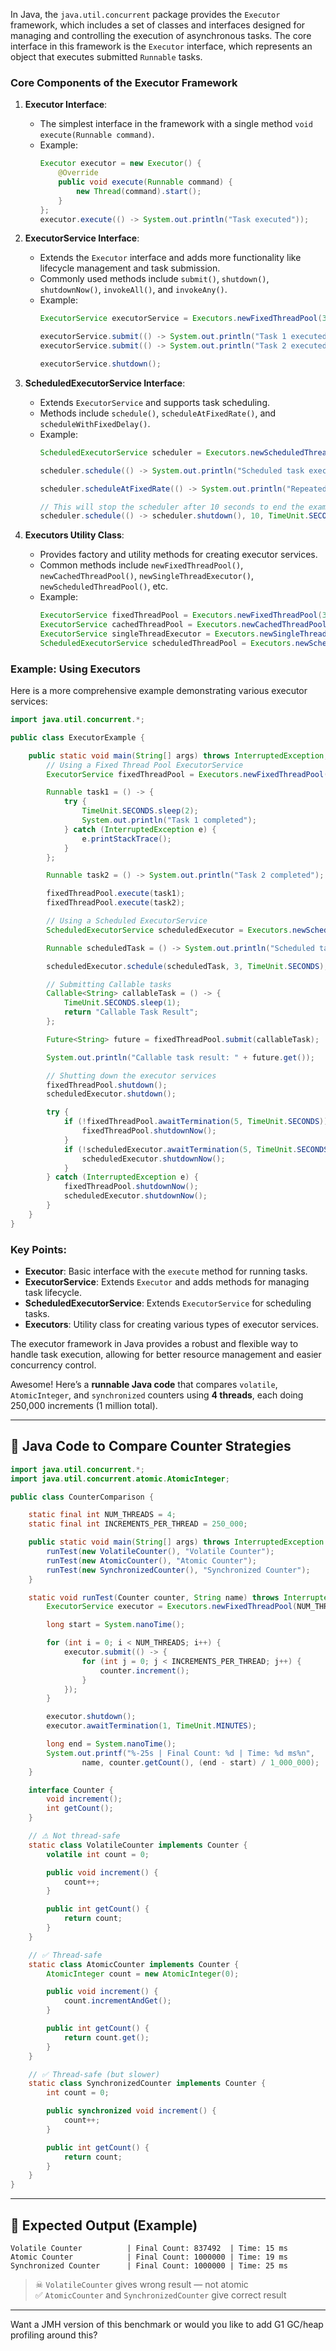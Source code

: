 In Java, the `java.util.concurrent` package provides the `Executor` framework, which includes a set of classes and interfaces designed for managing and controlling the execution of asynchronous tasks. The core interface in this framework is the `Executor` interface, which represents an object that executes submitted `Runnable` tasks.

### Core Components of the Executor Framework

1. **Executor Interface**: 
   - The simplest interface in the framework with a single method `void execute(Runnable command)`.
   - Example:
     ```java
     Executor executor = new Executor() {
         @Override
         public void execute(Runnable command) {
             new Thread(command).start();
         }
     };
     executor.execute(() -> System.out.println("Task executed"));
     ```

2. **ExecutorService Interface**:
   - Extends the `Executor` interface and adds more functionality like lifecycle management and task submission.
   - Commonly used methods include `submit()`, `shutdown()`, `shutdownNow()`, `invokeAll()`, and `invokeAny()`.
   - Example:
     ```java
     ExecutorService executorService = Executors.newFixedThreadPool(3);

     executorService.submit(() -> System.out.println("Task 1 executed"));
     executorService.submit(() -> System.out.println("Task 2 executed"));

     executorService.shutdown();
     ```

3. **ScheduledExecutorService Interface**:
   - Extends `ExecutorService` and supports task scheduling.
   - Methods include `schedule()`, `scheduleAtFixedRate()`, and `scheduleWithFixedDelay()`.
   - Example:
     ```java
     ScheduledExecutorService scheduler = Executors.newScheduledThreadPool(1);

     scheduler.schedule(() -> System.out.println("Scheduled task executed"), 5, TimeUnit.SECONDS);

     scheduler.scheduleAtFixedRate(() -> System.out.println("Repeated task executed"), 1, 3, TimeUnit.SECONDS);

     // This will stop the scheduler after 10 seconds to end the example.
     scheduler.schedule(() -> scheduler.shutdown(), 10, TimeUnit.SECONDS);
     ```

4. **Executors Utility Class**:
   - Provides factory and utility methods for creating executor services.
   - Common methods include `newFixedThreadPool()`, `newCachedThreadPool()`, `newSingleThreadExecutor()`, `newScheduledThreadPool()`, etc.
   - Example:
     ```java
     ExecutorService fixedThreadPool = Executors.newFixedThreadPool(3);
     ExecutorService cachedThreadPool = Executors.newCachedThreadPool();
     ExecutorService singleThreadExecutor = Executors.newSingleThreadExecutor();
     ScheduledExecutorService scheduledThreadPool = Executors.newScheduledThreadPool(2);
     ```

### Example: Using Executors
Here is a more comprehensive example demonstrating various executor services:

```java
import java.util.concurrent.*;

public class ExecutorExample {

    public static void main(String[] args) throws InterruptedException, ExecutionException {
        // Using a Fixed Thread Pool ExecutorService
        ExecutorService fixedThreadPool = Executors.newFixedThreadPool(2);

        Runnable task1 = () -> {
            try {
                TimeUnit.SECONDS.sleep(2);
                System.out.println("Task 1 completed");
            } catch (InterruptedException e) {
                e.printStackTrace();
            }
        };

        Runnable task2 = () -> System.out.println("Task 2 completed");

        fixedThreadPool.execute(task1);
        fixedThreadPool.execute(task2);

        // Using a Scheduled ExecutorService
        ScheduledExecutorService scheduledExecutor = Executors.newScheduledThreadPool(1);

        Runnable scheduledTask = () -> System.out.println("Scheduled task executed");

        scheduledExecutor.schedule(scheduledTask, 3, TimeUnit.SECONDS);

        // Submitting Callable tasks
        Callable<String> callableTask = () -> {
            TimeUnit.SECONDS.sleep(1);
            return "Callable Task Result";
        };

        Future<String> future = fixedThreadPool.submit(callableTask);

        System.out.println("Callable task result: " + future.get());

        // Shutting down the executor services
        fixedThreadPool.shutdown();
        scheduledExecutor.shutdown();

        try {
            if (!fixedThreadPool.awaitTermination(5, TimeUnit.SECONDS)) {
                fixedThreadPool.shutdownNow();
            }
            if (!scheduledExecutor.awaitTermination(5, TimeUnit.SECONDS)) {
                scheduledExecutor.shutdownNow();
            }
        } catch (InterruptedException e) {
            fixedThreadPool.shutdownNow();
            scheduledExecutor.shutdownNow();
        }
    }
}
```

### Key Points:
- **Executor**: Basic interface with the `execute` method for running tasks.
- **ExecutorService**: Extends `Executor` and adds methods for managing task lifecycle.
- **ScheduledExecutorService**: Extends `ExecutorService` for scheduling tasks.
- **Executors**: Utility class for creating various types of executor services.

The executor framework in Java provides a robust and flexible way to handle task execution, allowing for better resource management and easier concurrency control.

Awesome! Here’s a **runnable Java code** that compares `volatile`, `AtomicInteger`, and `synchronized` counters using **4 threads**, each doing 250,000 increments (1 million total).

---

## 🚀 Java Code to Compare Counter Strategies

```java
import java.util.concurrent.*;
import java.util.concurrent.atomic.AtomicInteger;

public class CounterComparison {

    static final int NUM_THREADS = 4;
    static final int INCREMENTS_PER_THREAD = 250_000;

    public static void main(String[] args) throws InterruptedException {
        runTest(new VolatileCounter(), "Volatile Counter");
        runTest(new AtomicCounter(), "Atomic Counter");
        runTest(new SynchronizedCounter(), "Synchronized Counter");
    }

    static void runTest(Counter counter, String name) throws InterruptedException {
        ExecutorService executor = Executors.newFixedThreadPool(NUM_THREADS);

        long start = System.nanoTime();

        for (int i = 0; i < NUM_THREADS; i++) {
            executor.submit(() -> {
                for (int j = 0; j < INCREMENTS_PER_THREAD; j++) {
                    counter.increment();
                }
            });
        }

        executor.shutdown();
        executor.awaitTermination(1, TimeUnit.MINUTES);

        long end = System.nanoTime();
        System.out.printf("%-25s | Final Count: %d | Time: %d ms%n",
                name, counter.getCount(), (end - start) / 1_000_000);
    }

    interface Counter {
        void increment();
        int getCount();
    }

    // ⚠ Not thread-safe
    static class VolatileCounter implements Counter {
        volatile int count = 0;

        public void increment() {
            count++;
        }

        public int getCount() {
            return count;
        }
    }

    // ✅ Thread-safe
    static class AtomicCounter implements Counter {
        AtomicInteger count = new AtomicInteger(0);

        public void increment() {
            count.incrementAndGet();
        }

        public int getCount() {
            return count.get();
        }
    }

    // ✅ Thread-safe (but slower)
    static class SynchronizedCounter implements Counter {
        int count = 0;

        public synchronized void increment() {
            count++;
        }

        public int getCount() {
            return count;
        }
    }
}
```

---

## 🧾 Expected Output (Example)

```
Volatile Counter          | Final Count: 837492  | Time: 15 ms
Atomic Counter            | Final Count: 1000000 | Time: 19 ms
Synchronized Counter      | Final Count: 1000000 | Time: 25 ms
```

> ☠ `VolatileCounter` gives wrong result — not atomic  
> ✅ `AtomicCounter` and `SynchronizedCounter` give correct result

---

Want a JMH version of this benchmark or would you like to add G1 GC/heap profiling around this?